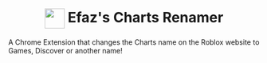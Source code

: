 <h1 align="center"><img align="center" src="https://cdn.efaz.dev/extensions/dev.efaz.charts_renamer/chromeExtension/icon48.png?raw=true" width="40" height="40"> Efaz's Charts Renamer</h1>

A Chrome Extension that changes the Charts name on the Roblox website to Games, Discover or another name!